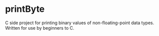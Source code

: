 # printByte
C side project for printing binary values of non-floating-point data types. Written for use by beginners to C.
